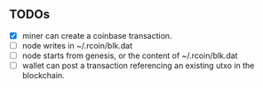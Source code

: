 ## TODOs
- [x] miner can create a coinbase transaction.
- [ ] node writes in ~/.rcoin/blk.dat
- [ ] node starts from genesis, or the content of ~/.rcoin/blk.dat
- [ ] wallet can post a transaction referencing an existing utxo in the blockchain.
